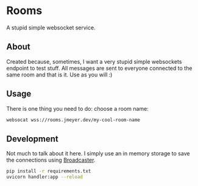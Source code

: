 # Rooms

A stupid simple websocket service.

## About

Created because, sometimes, I want a very stupid simple websockets endpoint
to test stuff. All messages are sent to everyone connected to the same room and
that is it. Use as you will :)

## Usage

There is one thing you need to do: choose a room name:

```bash
websocat wss://rooms.jmeyer.dev/my-cool-room-name
```

## Development

Not much to talk about it here. I simply use an in memory storage to save the
connections using [Broadcaster][1]. 

```bash
pip install -r requirements.txt
uvicorn handler:app --reload
```

[1]: https://github.com/encode/broadcaster